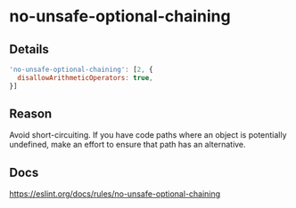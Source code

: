# no-unsafe-optional-chaining

## Details

```javascript
'no-unsafe-optional-chaining': [2, {
  disallowArithmeticOperators: true,
}]
```

## Reason

Avoid short-circuiting. If you have code paths where an object is potentially undefined, make an effort to ensure that path has an alternative.

## Docs

<https://eslint.org/docs/rules/no-unsafe-optional-chaining>
